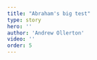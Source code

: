 ```yaml
---
title: "Abraham's big test"
type: story
hero: ''
author: 'Andrew Ollerton'
video: ''
order: 5
---
```


